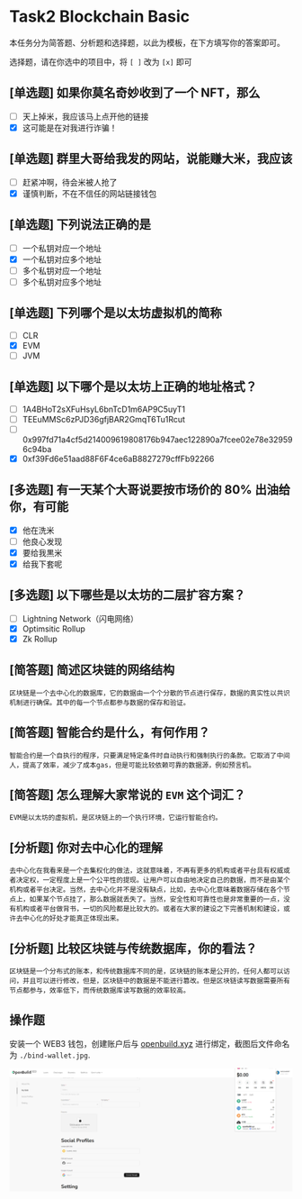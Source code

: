 # Task2 Blockchain Basic

本任务分为简答题、分析题和选择题，以此为模板，在下方填写你的答案即可。

选择题，请在你选中的项目中，将 `[ ]` 改为 `[x]` 即可

## [单选题] 如果你莫名奇妙收到了一个 NFT，那么

- [ ] 天上掉米，我应该马上点开他的链接
- [x] 这可能是在对我进行诈骗！

## [单选题] 群里大哥给我发的网站，说能赚大米，我应该

- [ ] 赶紧冲啊，待会米被人抢了
- [x] 谨慎判断，不在不信任的网站链接钱包

## [单选题] 下列说法正确的是

- [ ] 一个私钥对应一个地址
- [x] 一个私钥对应多个地址
- [ ] 多个私钥对应一个地址
- [ ] 多个私钥对应多个地址

## [单选题] 下列哪个是以太坊虚拟机的简称

- [ ] CLR
- [x] EVM
- [ ] JVM

## [单选题] 以下哪个是以太坊上正确的地址格式？

- [ ] 1A4BHoT2sXFuHsyL6bnTcD1m6AP9C5uyT1
- [ ] TEEuMMSc6zPJD36gfjBAR2GmqT6Tu1Rcut
- [ ] 0x997fd71a4cf5d214009619808176b947aec122890a7fcee02e78e329596c94ba
- [x] 0xf39Fd6e51aad88F6F4ce6aB8827279cffFb92266

## [多选题] 有一天某个大哥说要按市场价的 80% 出油给你，有可能

- [x] 他在洗米
- [ ] 他良心发现
- [x] 要给我黒米
- [x] 给我下套呢

## [多选题] 以下哪些是以太坊的二层扩容方案？

- [ ] Lightning Network（闪电网络）
- [x] Optimsitic Rollup
- [x] Zk Rollup

## [简答题] 简述区块链的网络结构

```
区块链是一个去中心化的数据库，它的数据由一个个分散的节点进行保存，数据的真实性以共识机制进行确保。其中的每一个节点都参与数据的保存和验证。
```

## [简答题] 智能合约是什么，有何作用？

```
智能合约是一个自执行的程序，只要满足特定条件时自动执行和强制执行的条款。它取消了中间人，提高了效率，减少了成本gas，但是可能比较依赖可靠的数据源，例如预言机。
```

## [简答题] 怎么理解大家常说的 `EVM` 这个词汇？

```
EVM是以太坊的虚拟机，是区块链上的一个执行环境，它运行智能合约。
```

## [分析题] 你对去中心化的理解

```
去中心化在我看来是一个去集权化的做法，这就意味着，不再有更多的机构或者平台具有权威或者决定权，一定程度上是一个公平性的提现。让用户可以自由地决定自己的数据，而不是由某个机构或者平台决定。当然，去中心化并不是没有缺点，比如，去中心化意味着数据存储在各个节点上，如果某个节点挂了，那么数据就丢失了。当然，安全性和可靠性也是非常重要的一点，没有机构或者平台做背书，一切的风险都是比较大的。或者在大家的建设之下完善机制和建设，或许去中心化的好处才能真正体现出来。
```

## [分析题] 比较区块链与传统数据库，你的看法？

```
区块链是一个分布式的账本，和传统数据库不同的是，区块链的账本是公开的，任何人都可以访问，并且可以进行修改，但是，区块链中的数据是不能进行篡改。但是区块链读写数据需要所有节点都参与，效率低下，而传统数据库读写数据的效率较高。
```

## 操作题

安装一个 WEB3 钱包，创建账户后与 [openbuild.xyz](https://openbuild.xyz/profile) 进行绑定，截图后文件命名为 `./bind-wallet.jpg`.

![bind-wallet](bind-wallet.jpg)
